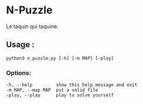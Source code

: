 # N-Puzzle
Le taquin qui taquine.

## Usage :
``` python3 n_puzzle.py [-h] [-m MAP] [-play] ```

### Options:  
    -h, --help         show this help message and exit  
    -m MAP, --map MAP  put a valid file  
    -play, --play      play to solve yourself

